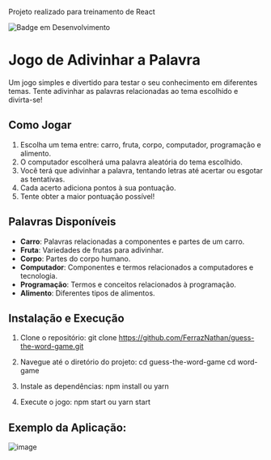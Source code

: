 Projeto realizado para treinamento de React

![Badge em Desenvolvimento](http://img.shields.io/static/v1?label=STATUS&message=EM%20DESENVOLVIMENTO&color=GREEN&style=for-the-badge)

# Jogo de Adivinhar a Palavra

Um jogo simples e divertido para testar o seu conhecimento em diferentes temas. Tente adivinhar as palavras relacionadas ao tema escolhido e divirta-se!

## Como Jogar

1. Escolha um tema entre: carro, fruta, corpo, computador, programação e alimento.
2. O computador escolherá uma palavra aleatória do tema escolhido.
3. Você terá que adivinhar a palavra, tentando letras até acertar ou esgotar as tentativas.
4. Cada acerto adiciona pontos à sua pontuação.
5. Tente obter a maior pontuação possível!

## Palavras Disponíveis

- **Carro**: Palavras relacionadas a componentes e partes de um carro.
- **Fruta**: Variedades de frutas para adivinhar.
- **Corpo**: Partes do corpo humano.
- **Computador**: Componentes e termos relacionados a computadores e tecnologia.
- **Programação**: Termos e conceitos relacionados à programação.
- **Alimento**: Diferentes tipos de alimentos.

## Instalação e Execução

1. Clone o repositório:
git clone https://github.com/FerrazNathan/guess-the-word-game.git

2. Navegue até o diretório do projeto:
cd guess-the-word-game
cd word-game

3. Instale as dependências:
npm install
ou
yarn

4. Execute o jogo:
npm start
ou
yarn start

## Exemplo da Aplicação:
![image](https://github.com/FerrazNathan/guess-the-word-game/assets/87137626/cd60f70e-ea2e-4a1c-ae3d-0cfb0a38e5d2)
